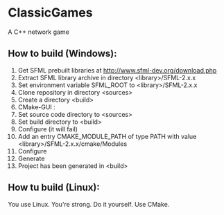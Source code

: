 # ClassicGames
A C++ network game

## How to build (Windows):

1. Get SFML prebuilt libraries at http://www.sfml-dev.org/download.php
2. Extract SFML library archive in directory \<library\>/SFML-2.x.x
3. Set environment variable SFML_ROOT to \<library\>/SFML-2.x.x
4. Clone repository in directory \<sources\>
5. Create a directory \<build\>
6. CMake-GUI :
  1. Set source code directory to \<sources\>
  2. Set build directory to \<build\>
  3. Configure (it will fail)
  4. Add an entry CMAKE_MODULE_PATH of type PATH with value \<library\>/SFML-2.x.x/cmake/Modules
  5. Configure
  6. Generate
9. Project has been generated in \<build\>

## How tu build (Linux):

You use Linux. You're strong. Do it yourself. Use CMake.